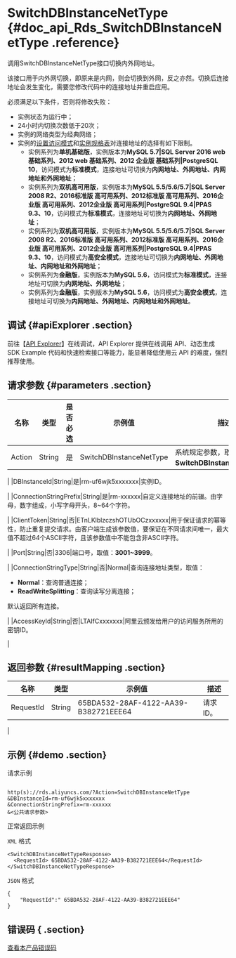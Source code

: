 # SwitchDBInstanceNetType {#doc_api_Rds_SwitchDBInstanceNetType .reference}

调用SwitchDBInstanceNetType接口切换内外网地址。

该接口用于内外网切换，即原来是内网，则会切换到外网，反之亦然。切换后连接地址会发生变化，需要您修改代码中的连接地址并重启应用。

必须满足以下条件，否则将修改失败：

-   实例状态为运行中；
-   24小时内切换次数低于20次；
-   实例的网络类型为经典网络；
-   实例的[设置访问模式](~~26193~~)和[实例规格表](~~26312~~)对连接地址的选择有如下限制。
    -   实例系列为**单机基础版**，实例版本为**MySQL 5.7|SQL Server 2016 web 基础系列、2012 web 基础系列、2012 企业版 基础系列|PostgreSQL 10**，访问模式为**标准模式**，连接地址可切换为**内网地址、外网地址、内网地址和外网地址**；
    -   实例系列为**双机高可用版**，实例版本为**MySQL 5.5/5.6/5.7|SQL Server 2008 R2、2016标准版 高可用系列、2012标准版 高可用系列、2016企业版 高可用系列、2012企业版 高可用系列|PostgreSQL 9.4|PPAS 9.3、10**，访问模式为**标准模式**，连接地址可切换为**内网地址、外网地址**；
    -   实例系列为**双机高可用版**，实例版本为**MySQL 5.5/5.6/5.7|SQL Server 2008 R2、2016标准版 高可用系列、2012标准版 高可用系列、2016企业版 高可用系列、2012企业版 高可用系列|PostgreSQL 9.4|PPAS 9.3、10**，访问模式为**高安全模式**，连接地址可切换为**内网地址、外网地址、内网地址和外网地址**；
    -   实例系列为**金融版**，实例版本为**MySQL 5.6**，访问模式为**标准模式**，连接地址可切换为**内网地址、外网地址**；
    -   实例系列为**金融版**，实例版本为**MySQL 5.6**，访问模式为**高安全模式**，连接地址可切换为**内网地址、外网地址、内网地址和外网地址**。

## 调试 {#apiExplorer .section}

前往【[API Explorer](https://api.aliyun.com/#product=Rds&api=SwitchDBInstanceNetType)】在线调试，API Explorer 提供在线调用 API、动态生成 SDK Example 代码和快速检索接口等能力，能显著降低使用云 API 的难度，强烈推荐使用。

## 请求参数 {#parameters .section}

|名称|类型|是否必选|示例值|描述|
|--|--|----|---|--|
|Action|String|是|SwitchDBInstanceNetType|系统规定参数，取值：**SwitchDBInstanceNetType**。

 |
|DBInstanceId|String|是|rm-uf6wjk5xxxxxxx|实例ID。

 |
|ConnectionStringPrefix|String|是|rm-xxxxxx|自定义连接地址的前辍。由字母，数字组成，小写字母开头，8~64个字符。

 |
|ClientToken|String|否|ETnLKlblzczshOTUbOCzxxxxxx|用于保证请求的幂等性，防止重复提交请求。由客户端生成该参数值，要保证在不同请求间唯一，最大值不超过64个ASCII字符，且该参数值中不能包含非ASCII字符。

 |
|Port|String|否|3306|端口号，取值：**3001~3999**。

 |
|ConnectionStringType|String|否|Normal|查询连接地址类型，取值：

 -   **Normal**：查询普通连接；
-   **ReadWriteSplitting**：查询读写分离连接；

 默认返回所有连接。

 |
|AccessKeyId|String|否|LTAIfCxxxxxxx|阿里云颁发给用户的访问服务所用的密钥ID。

 |

## 返回参数 {#resultMapping .section}

|名称|类型|示例值|描述|
|--|--|---|--|
|RequestId|String|65BDA532-28AF-4122-AA39-B382721EEE64|请求ID。

 |

## 示例 {#demo .section}

请求示例

``` {#request_demo}

http(s)://rds.aliyuncs.com/?Action=SwitchDBInstanceNetType
&DBInstanceId=rm-uf6wjk5xxxxxxx
&ConnectionStringPrefix=rm-xxxxxx
&<公共请求参数>

```

正常返回示例

`XML` 格式

``` {#xml_return_success_demo}
<SwitchDBInstanceNetTypeResponse>
  <RequestId> 65BDA532-28AF-4122-AA39-B382721EEE64</RequestId>
</SwitchDBInstanceNetTypeResponse>

```

`JSON` 格式

``` {#json_return_success_demo}
{
	"RequestId":" 65BDA532-28AF-4122-AA39-B382721EEE64"
}
```

## 错误码 { .section}

[查看本产品错误码](https://error-center.aliyun.com/status/product/Rds)

